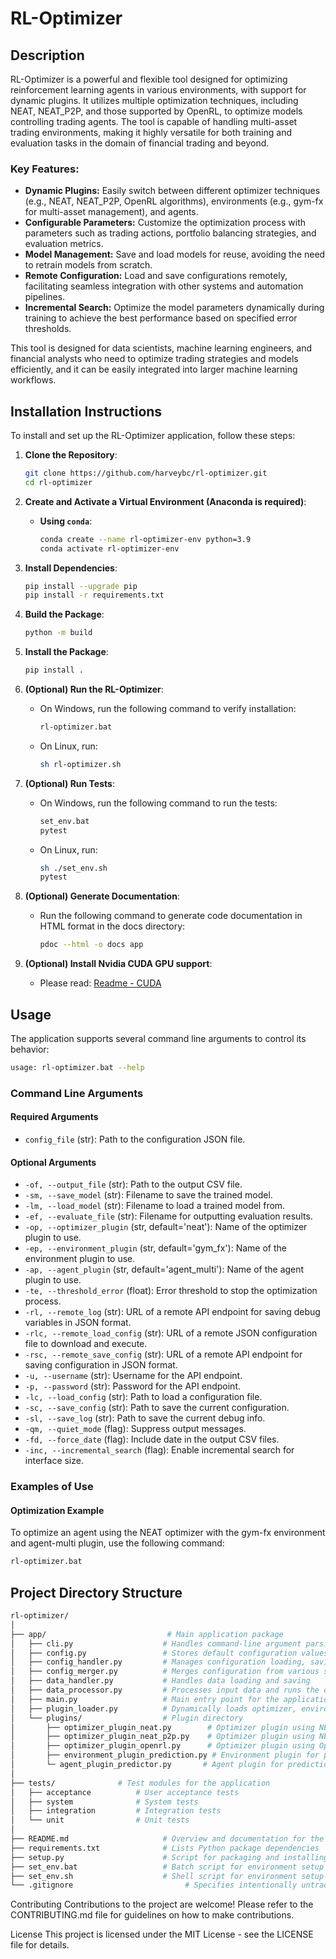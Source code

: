 # RL-Optimizer

## Description

RL-Optimizer is a powerful and flexible tool designed for optimizing reinforcement learning agents in various environments, with support for dynamic plugins. It utilizes multiple optimization techniques, including NEAT, NEAT_P2P, and those supported by OpenRL, to optimize models controlling trading agents. The tool is capable of handling multi-asset trading environments, making it highly versatile for both training and evaluation tasks in the domain of financial trading and beyond.

### Key Features:
- **Dynamic Plugins:** Easily switch between different optimizer techniques (e.g., NEAT, NEAT_P2P, OpenRL algorithms), environments (e.g., gym-fx for multi-asset management), and agents.
- **Configurable Parameters:** Customize the optimization process with parameters such as trading actions, portfolio balancing strategies, and evaluation metrics.
- **Model Management:** Save and load models for reuse, avoiding the need to retrain models from scratch.
- **Remote Configuration:** Load and save configurations remotely, facilitating seamless integration with other systems and automation pipelines.
- **Incremental Search:** Optimize the model parameters dynamically during training to achieve the best performance based on specified error thresholds.

This tool is designed for data scientists, machine learning engineers, and financial analysts who need to optimize trading strategies and models efficiently, and it can be easily integrated into larger machine learning workflows.

## Installation Instructions

To install and set up the RL-Optimizer application, follow these steps:

1. **Clone the Repository**:
    ```bash
    git clone https://github.com/harveybc/rl-optimizer.git
    cd rl-optimizer
    ```

2. **Create and Activate a Virtual Environment (Anaconda is required)**:

    - **Using `conda`**:
        ```bash
        conda create --name rl-optimizer-env python=3.9
        conda activate rl-optimizer-env
        ```

3. **Install Dependencies**:
    ```bash
    pip install --upgrade pip
    pip install -r requirements.txt
    ```

4. **Build the Package**:
    ```bash
    python -m build
    ```

5. **Install the Package**:
    ```bash
    pip install .
    ```

6. **(Optional) Run the RL-Optimizer**:
    - On Windows, run the following command to verify installation:
        ```bash
        rl-optimizer.bat 

        ```

    - On Linux, run:
        ```bash
        sh rl-optimizer.sh  

        ```

7. **(Optional) Run Tests**:
    - On Windows, run the following command to run the tests:
        ```bash
        set_env.bat
        pytest
        ```

    - On Linux, run:
        ```bash
        sh ./set_env.sh
        pytest
        ```

8. **(Optional) Generate Documentation**:
    - Run the following command to generate code documentation in HTML format in the docs directory:
        ```bash
        pdoc --html -o docs app
        ```

9. **(Optional) Install Nvidia CUDA GPU support**:
    - Please read: [Readme - CUDA](https://github.com/harveybc/rl-optimizer/blob/master/README_CUDA.md)

## Usage

The application supports several command line arguments to control its behavior:
```bash
usage: rl-optimizer.bat --help
```

### Command Line Arguments

#### Required Arguments

- `config_file` (str): Path to the configuration JSON file.

#### Optional Arguments

- `-of, --output_file` (str): Path to the output CSV file.
- `-sm, --save_model` (str): Filename to save the trained model.
- `-lm, --load_model` (str): Filename to load a trained model from.
- `-ef, --evaluate_file` (str): Filename for outputting evaluation results.
- `-op, --optimizer_plugin` (str, default='neat'): Name of the optimizer plugin to use.
- `-ep, --environment_plugin` (str, default='gym_fx'): Name of the environment plugin to use.
- `-ap, --agent_plugin` (str, default='agent_multi'): Name of the agent plugin to use.
- `-te, --threshold_error` (float): Error threshold to stop the optimization process.
- `-rl, --remote_log` (str): URL of a remote API endpoint for saving debug variables in JSON format.
- `-rlc, --remote_load_config` (str): URL of a remote JSON configuration file to download and execute.
- `-rsc, --remote_save_config` (str): URL of a remote API endpoint for saving configuration in JSON format.
- `-u, --username` (str): Username for the API endpoint.
- `-p, --password` (str): Password for the API endpoint.
- `-lc, --load_config` (str): Path to load a configuration file.
- `-sc, --save_config` (str): Path to save the current configuration.
- `-sl, --save_log` (str): Path to save the current debug info.
- `-qm, --quiet_mode` (flag): Suppress output messages.
- `-fd, --force_date` (flag): Include date in the output CSV files.
- `-inc, --incremental_search` (flag): Enable incremental search for interface size.

### Examples of Use

#### Optimization Example

To optimize an agent using the NEAT optimizer with the gym-fx environment and agent-multi plugin, use the following command:

```bash
rl-optimizer.bat 
```

## Project Directory Structure
```bash
rl-optimizer/
│
├── app/                           # Main application package
│   ├── cli.py                    # Handles command-line argument parsing
│   ├── config.py                 # Stores default configuration values
│   ├── config_handler.py         # Manages configuration loading, saving, and merging
│   ├── config_merger.py          # Merges configuration from various sources
│   ├── data_handler.py           # Handles data loading and saving
│   ├── data_processor.py         # Processes input data and runs the optimization pipeline
│   ├── main.py                   # Main entry point for the application
│   ├── plugin_loader.py          # Dynamically loads optimizer, environment, and agent plugins
│   └── plugins/                  # Plugin directory
│       ├── optimizer_plugin_neat.py        # Optimizer plugin using NEAT
│       ├── optimizer_plugin_neat_p2p.py    # Optimizer plugin using NEAT_P2P
│       ├── optimizer_plugin_openrl.py      # Optimizer plugin using OpenRL
│       ├── environment_plugin_prediction.py # Environment plugin for prediction
│       └─ agent_plugin_predictor.py       # Agent plugin for prediction
│
├── tests/              # Test modules for the application
│   ├── acceptance          # User acceptance tests
│   ├── system              # System tests
│   ├── integration         # Integration tests
│   └── unit                # Unit tests
│
├── README.md                     # Overview and documentation for the project
├── requirements.txt              # Lists Python package dependencies
├── setup.py                      # Script for packaging and installing the project
├── set_env.bat                   # Batch script for environment setup
├── set_env.sh                    # Shell script for environment setup
└── .gitignore                         # Specifies intentionally untracked files to ignore

```

Contributing
Contributions to the project are welcome! Please refer to the CONTRIBUTING.md file for guidelines on how to make contributions.

License
This project is licensed under the MIT License - see the LICENSE file for details.

